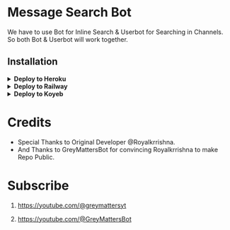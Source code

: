 # Message Search Bot

We have to use Bot for Inline Search & Userbot for Searching in Channels. So both Bot & Userbot will work together.

## Installation

<details><summary><b>Deploy to Heroku</b></summary>
<p>
<br>
<a href="https://heroku.com/deploy?template=https://github.com/Harmish77/MdiskWalaBot">
  <img src="https://www.herokucdn.com/deploy/button.svg" alt="Deploy">
</a>
</p>
</details>

<details>
  <summary><b>Deploy to Railway</b></summary>
<br/>

<p align="left">
<a href="https://railway.app/deploy?template=https://github.com/RoyalKrrishna/MdiskWalaBot"">
     <img height="30px" src="https://railway.app/button.svg">
  </a>
</p>
</details>

<details>
   <summary><b>Deploy to Koyeb</b></summary>
<br/>

[![Deploy to Koyeb](https://www.koyeb.com/static/images/deploy/button.svg)](https://app.koyeb.com/deploy?type=git&repository=github.com/GreyMattersBot/Link-Search-Bot-Pro&branch=main&name=urlshortautofilterbot)
</details>

# Credits

- Special Thanks to Original Developer @Royalkrrishna.
- And Thanks to GreyMattersBot for convincing Royalkrrishna to make Repo Public.

# Subscribe 

1) https://youtube.com/@greymattersyt

2) https://youtube.com/@GreyMattersBot
